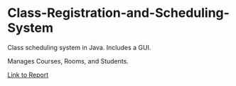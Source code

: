 # Class-Registration-and-Scheduling-System
Class scheduling system in Java. Includes a GUI. 

Manages Courses, Rooms, and Students. 

<a href="https://docs.google.com/document/d/1TjVZ_T4VzAy1ckJcahayZybFsDqEj07iPHhZM90EKe0/edit?usp=sharing"> Link to Report </a>

    

